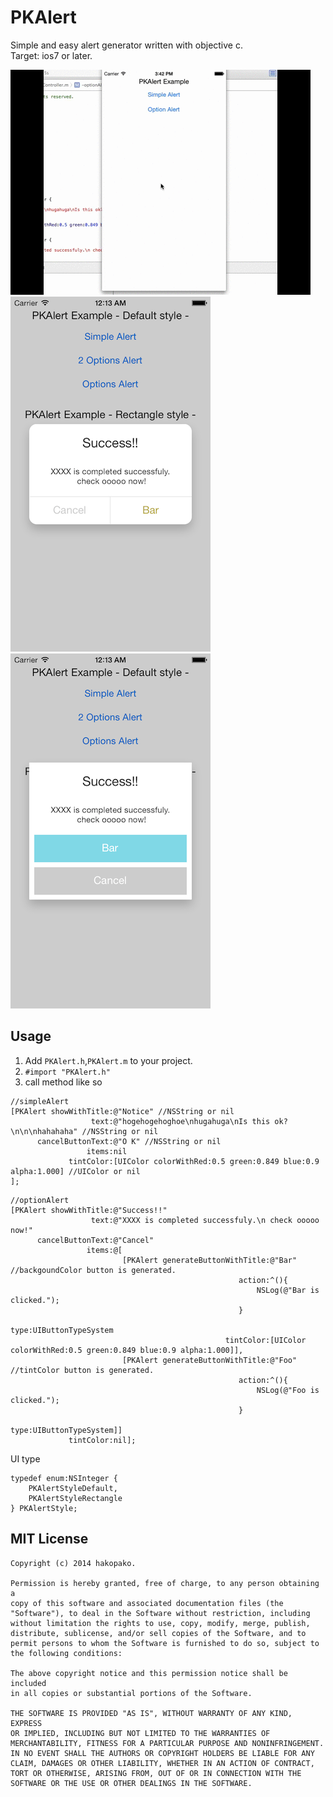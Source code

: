 PKAlert
=======

Simple and easy alert generator written with objective c.  
Target: ios7 or later. 

<img src="https://raw.githubusercontent.com/hakopako/PKAlert/master/PKAlertSample/PKAlert.gif"/>
  
<img src="https://raw.githubusercontent.com/hakopako/PKAlert/master/PKAlertSample/PKAlertDefaultStyle.png"/>
<img src="https://raw.githubusercontent.com/hakopako/PKAlert/master/PKAlertSample/PKAlertRectangleStyle.png"/>

## Usage
1. Add `PKAlert.h`,`PKAlert.m` to your project.
2. `#import "PKAlert.h"` 
3. call method like so

```obj-c
//simpleAlert
[PKAlert showWithTitle:@"Notice" //NSString or nil
                  text:@"hogehogehoghoe\nhugahuga\nIs this ok?\n\n\nhahahaha" //NSString or nil
      cancelButtonText:@"O K" //NSString or nil
                 items:nil 
             tintColor:[UIColor colorWithRed:0.5 green:0.849 blue:0.9 alpha:1.000] //UIColor or nil
];
```

```obj-c
//optionAlert
[PKAlert showWithTitle:@"Success!!"
                  text:@"XXXX is completed successfuly.\n check ooooo now!"
      cancelButtonText:@"Cancel"
                 items:@[
                         [PKAlert generateButtonWithTitle:@"Bar" //backgoundColor button is generated.
                                                   action:^(){
                                                       NSLog(@"Bar is clicked.");
                                                   }
                                                     type:UIButtonTypeSystem
                                                tintColor:[UIColor colorWithRed:0.5 green:0.849 blue:0.9 alpha:1.000]],
                         [PKAlert generateButtonWithTitle:@"Foo" //tintColor button is generated.
                                                   action:^(){
                                                       NSLog(@"Foo is clicked.");
                                                   }
                                                     type:UIButtonTypeSystem]]
             tintColor:nil];
```
  
  
  
UI type

```obj-c
typedef enum:NSInteger {
    PKAlertStyleDefault,
    PKAlertStyleRectangle
} PKAlertStyle;
```

 
## MIT License
```
Copyright (c) 2014 hakopako.

Permission is hereby granted, free of charge, to any person obtaining a
copy of this software and associated documentation files (the
"Software"), to deal in the Software without restriction, including
without limitation the rights to use, copy, modify, merge, publish,
distribute, sublicense, and/or sell copies of the Software, and to
permit persons to whom the Software is furnished to do so, subject to
the following conditions:

The above copyright notice and this permission notice shall be included
in all copies or substantial portions of the Software.

THE SOFTWARE IS PROVIDED "AS IS", WITHOUT WARRANTY OF ANY KIND, EXPRESS
OR IMPLIED, INCLUDING BUT NOT LIMITED TO THE WARRANTIES OF
MERCHANTABILITY, FITNESS FOR A PARTICULAR PURPOSE AND NONINFRINGEMENT.
IN NO EVENT SHALL THE AUTHORS OR COPYRIGHT HOLDERS BE LIABLE FOR ANY
CLAIM, DAMAGES OR OTHER LIABILITY, WHETHER IN AN ACTION OF CONTRACT,
TORT OR OTHERWISE, ARISING FROM, OUT OF OR IN CONNECTION WITH THE
SOFTWARE OR THE USE OR OTHER DEALINGS IN THE SOFTWARE.
```


